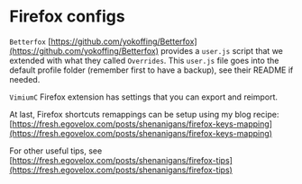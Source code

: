 # Firefox configs

`Betterfox` [https://github.com/yokoffing/Betterfox](https://github.com/yokoffing/Betterfox) provides a `user.js` script 
that we extended with what they called `Overrides`. 
This `user.js` file goes into the default profile folder (remember first to have a backup),
see their README if needed.

`VimiumC` Firefox extension has settings that you can export and reimport.

At last, Firefox shortcuts remappings can be setup using my blog recipe:
[https://fresh.egovelox.com/posts/shenanigans/firefox-keys-mapping](https://fresh.egovelox.com/posts/shenanigans/firefox-keys-mapping)

For other useful tips, see [https://fresh.egovelox.com/posts/shenanigans/firefox-tips](https://fresh.egovelox.com/posts/shenanigans/firefox-tips)
